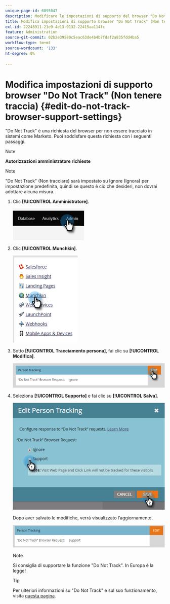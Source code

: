 ```yaml
---
unique-page-id: 6095047
description: Modificare le impostazioni di supporto del browser "Do Not Track" (Non tenere traccia) - Documentazione di Marketo - Documentazione del prodotto
title: Modifica impostazioni di supporto browser "Do Not Track" (Non tenere traccia)
exl-id: 22248911-21e9-4e13-9132-22415aa114fc
feature: Administration
source-git-commit: 02b2e39580c5eac63de4b4b7fdaf2a835fdd4ba5
workflow-type: tm+mt
source-wordcount: '133'
ht-degree: 0%

---
```


# Modifica impostazioni di supporto browser &quot;Do Not Track&quot; (Non tenere traccia) {#edit-do-not-track-browser-support-settings}

&quot;Do Not Track&quot; è una richiesta del browser per non essere tracciato in sistemi come Marketo. Puoi soddisfare questa richiesta con i seguenti passaggi.

>[!NOTE]
>
>**Autorizzazioni amministratore richieste**

>[!NOTE]
>
>&quot;Do Not Track&quot; (Non tracciare) sarà impostato su Ignore (Ignora) per impostazione predefinita, quindi se questo è ciò che desideri, non dovrai adottare alcuna misura.

1. Clic **[!UICONTROL Amministratore]**.

   ![](assets/edit-do-not-track-browser-support-settings-1.png)

1. Clic **[!UICONTROL Munchkin]**.

   ![](assets/edit-do-not-track-browser-support-settings-2.png)

1. Sotto **[!UICONTROL Tracciamento persona]**, fai clic su **[!UICONTROL Modifica]**.

   ![](assets/edit-do-not-track-browser-support-settings-3.png)

1. Seleziona **[!UICONTROL Supporto]** e fai clic su **[!UICONTROL Salva]**.

   ![](assets/edit-do-not-track-browser-support-settings-4.png)

   Dopo aver salvato le modifiche, verrà visualizzato l’aggiornamento.

   ![](assets/edit-do-not-track-browser-support-settings-5.png)

   >[!NOTE]
   >
   >Si consiglia di supportare la funzione &quot;Do Not Track&quot;. In Europa è la legge!

   >[!TIP]
   >
   >Per ulteriori informazioni su &quot;Do Not Track&quot; e sul suo funzionamento, visita [questa pagina](https://en.wikipedia.org/wiki/Do_Not_Track).
